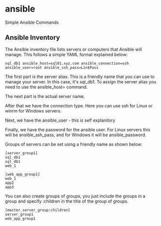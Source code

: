 # ansible
Simple Ansible Commands

## Ansible Inventory
The Ansible inventory file lists servers or computers that Ansible will manage. This follows a simple YAML format explained below:

    sql_db1 ansible_host=sql01.xyz.com ansible_connection=ssh ansible_user=root ansible_ssh_pass=Lin$Pass
    
The first part is the server alias. This is a friendly name that you can use to manage your server. In this case, it's sql_db1. To assign the server alias you need to use the ansible_host= command.

The next part is the actual server name.

After that we have the connection type. Here you can use ssh for Linux or winrm for Windows servers.

Next, we have the ansible_user - this is self explanitory

Finally, we have the password for the ansible user. For Linux servers this will be ansible_ssh_pass, and for Windows it will be ansible_password.

Groups of servers can be set using a friendly name as shown below:

    [server_group1]
    sql_db1
    sql_db1
    web_1
    
    [web_app_group1]
    web_1
    app2
    app3
    
You can also create groups of groups, you just include the groups in a group and specify :children in the title of the group of groups.

    [master_server_group:children]
    server_group1
    web_app_group1
    
